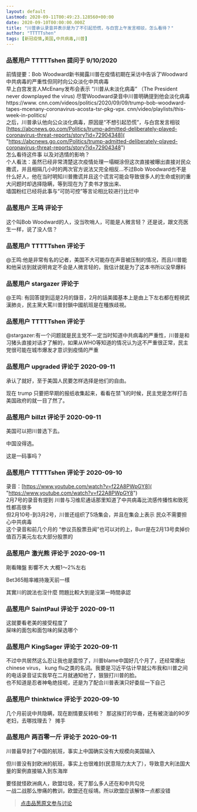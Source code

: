 ```yaml
---
layout: default
Lastmod: 2020-09-11T00:49:23.128560+00:00
date: 2020-09-10T00:00:00.000Z
title: "川普承认录音并表示是为了不引起恐慌，与白宫上午发言相驳，怎么看待？"
author: "TTTTTshen"
tags: [新冠疫情,美国,中共病毒,川普]
---
```



### 品葱用户 **TTTTTshen** 提问于 9/10/2020
    
前情提要：Bob Woodward新书揭露川普在疫情初期在采访中告诉了Woodward中共病毒的严重性但同时向公众淡化中共病毒  
早上白宫发言人McEnany发布会表示 “川普从未淡化病毒” （The President never downplayed the virus) 尽管Woodward录音中川普明确提到他会淡化病毒  
https://www. cnn.com/videos/politics/2020/09/09/trump-bob-woodward-tapes-mcenany-coronavirus-acosta-tsr-pkg-vpx. cnn/video/playlists/this-week-in-politics/  
之后，川普承认他向公众淡化病毒，原因是“不想引起恐慌”，与白宫发言相驳  
[https://abcnews.go.com/Politics/trump-admitted-deliberately-played-coronavirus-threat-reports/story?id=72904348]( "https://abcnews.go.com/Politics/trump-admitted-deliberately-played-coronavirus-threat-reports/story?id=72904348")  
怎么看待这件事 以及对选情的影响？  
个人看法：虽然已经非常清楚这次疫情处理一塌糊涂但这次直接被曝出直接对民众撒谎，并且相隔几小时的两次官方说法又完全相反...不过Bob Woodward也不是什么好人，他在当时明知川普撒谎并且这个谎言可能会导致很多人的生命或别的重大问题时却选择隐瞒，等到现在为了卖书才放出来、  
墙国粉红已经将此事与“可防可控”等言论相比较进行比烂中
    
                

### 品葱用户 **王鸣** 评论于 
        
这个叫Bob Woodward的人，没当吹哨人，可能是人微言轻？ 还是说，跟文亮医生一样，说了没人信？
        
                

### 品葱用户 **TTTTTshen** 评论于 
        
@王鸣:他是非常有名的记者，美国不大可能存在声音被压制的情况，而且川普能和他采访到就说明肯定不会是人微言轻的，我估计就是为了这本书所以没早爆料
        
                

### 品葱用户 **stargazer** 评论于 
        
@王鸣: 有回答提到這是2月的錄音，2月的話美國基本上是由上下左右都在輕視武漢肺炎，民主黨大罵川普封鎖中國航班是在種族歧視。
        
                

### 品葱用户 **TTTTTshen** 评论于 
        
@stargazer:有一个问题就是民主党不一定当时知道中共病毒的严重性，川普是和习猪头直接对话才了解的，如果从WHO等知道的情况认为这不严重很正常，民主党很可能在城市爆发才意识到疫情的严重
        
                

### 品葱用户 **upgraded** 评论于 2020-09-11
        
承认了就好，至于美国人民要怎样选择是他们的自由。  
  
现在 trump 只要把早期的报纸收集起来，看看在禁飞的时候，民主党是怎样打击美国政府的就一目了然了。
        
                

### 品葱用户 **billzt** 评论于 2020-09-11
        
美国可以把川普选下去。  
  
中国没得选。  
  
这是一码事吗？
        
                

### 品葱用户 **TTTTTshen** 评论于 2020-09-10
        
录音：[https://www.youtube.com/watch?v=f22A8PWpGY8]( "https://www.youtube.com/watch?v=f22A8PWpGY8")  
2月7号的录音有提到 川普与习维尼通话那里知道了中共病毒比流感传播性和致死性都高很多  
但2月10号-到3月2号，川普还组织了5场集会，并且在集会上表示 民众不需要担心中共病毒  
这个录音和前几个月的 “参议员股票丑闻”也可以对的上，Burr是在2月13号卖掉价值百万美元左右大部分股票的
        
                

### 品葱用户 **激光熊** 评论于 2020-09-11
        
剛看賭盤 影響不大 大概1～2%左右  
  
Bet365賠率維持幾天前一樣  
  
其實川的說法也沒什麼 問題比較大到是沒第一時間承認
        
                

### 品葱用户 **SaintPaul** 评论于 2020-09-11
        
这就要看老美的接受程度了  
屎味的面包和面包味的屎选哪个
        
                

### 品葱用户 **KingSager** 评论于 2020-09-11
        
不过中共居然这么忍让我也是震惊了，川普blame中国好几个月了，还经常爆出chinese virus， kung flu之类的名词。我要是习近平估计早就公布我和川普之间的电话录音证实我早在二月就通知他了，狠狠打川普的脸。  
也不知道是忍者神龟绝技呢，还是为了配合川普表演只好委屈一下自己
        
                

### 品葱用户 **thinktwice** 评论于 2020-09-10
        
几个月前说中共隐瞒，现在剧情要反转啦？  那这挨打的华裔，还有被浇油的90岁老妇，去哪找理去？  摊手
        
                

### 品葱用户 **两百零一斤** 评论于 2020-09-11
        
川普最早封了中国的航班，事实上中国确实没有大规模向美国输入  
  
但川普没有封欧洲的航班，事实上也很难封(民意阻力太大了），导致意大利法国大量的案例直接输入到东海岸  
  
要怪就怪欧洲病人，欧盟垃圾，死了那么多人还在和中共勾兑  
一战二战那么惨痛的教训，欧盟还在绥靖。所以欧盟应该解体一点都没错
        
                





> [点击品葱原文参与讨论](https://pincong.rocks/question/30818)

